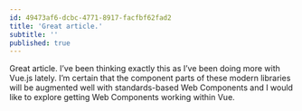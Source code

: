 ```yaml
---
id: 49473af6-dcbc-4771-8917-facfbf62fad2
title: 'Great article.'
subtitle: ''
published: true
---
```




Great article. I’ve been thinking exactly this as I’ve been doing more with Vue.js lately. I’m certain that the component parts of these modern libraries will be augmented well with standards-based Web Components and I would like to explore getting Web Components working within Vue.

